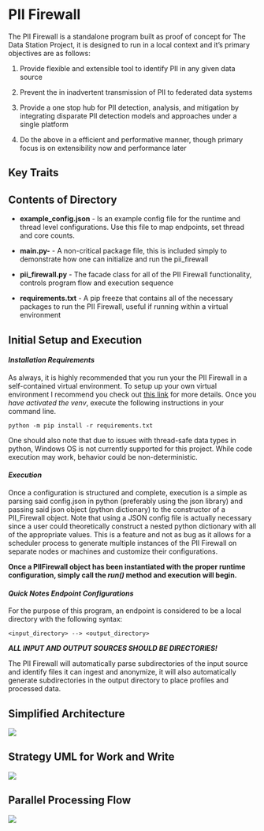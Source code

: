 # PII Firewall

The PII Firewall is a standalone program built as proof of concept for The Data Station Project, it is designed to run in a local context and it’s primary objectives are as follows:

1. Provide flexible and extensible tool to identify PII in any given data source

2.  Prevent the in inadvertent transmission of PII to federated data systems

3.  Provide a one stop hub for PII detection, analysis, and mitigation by integrating disparate PII detection models and approaches under a single platform

4.  Do the above in a efficient and performative manner, though primary focus is on extensibility now and performance later

## Key Traits



## Contents of Directory
- **example_config.json** - Is an example config file for the runtime and thread level configurations. Use this file to map endpoints, set thread and core counts.

- **main.py-**  - A  non-critical package file, this is included simply to demonstrate how one can initialize and run the pii_firewall

- **pii_firewall.py**  - The facade class for all of the PII Firewall functionality, controls program flow and execution sequence

- **requirements.txt** - A pip freeze that contains all of the necessary packages to run the PII Firewall, useful if running within a virtual environment

## Initial Setup and Execution

#### *Installation Requirements*
As always, it is highly recommended that you run your the PII Firewall in a self-contained virtual environment. To setup up your own virtual environment I recommend you check out [this link](https://docs.python.org/3/tutorial/venv.html) for more details. Once you *have activated the venv*, execute the following instructions in your command line.

```python -m pip install -r requirements.txt```

One should also note that  due to issues with thread-safe data types in python, Windows OS is not currently supported for this project. While code execution may work, behavior could be non-deterministic.

#### *Execution*

Once a configuration is structured and complete, execution is a simple as parsing said config.json in python (preferably using the json library) and passing said json object (python dictionary) to the constructor of a PII_Firewall object. Note that using a JSON config file is actually necessary since a user could theoretically construct a nested python dictionary with all of the appropriate values. This is a feature and not as bug as it allows for a scheduler process to generate multiple instances of the PII Firewall on separate nodes or machines and customize their configurations.

**Once a PIIFirewall object has been instantiated with the proper runtime configuration, simply call the *run()* method and execution will begin.**

#### *Quick Notes Endpoint Configurations*

For the purpose of this program, an endpoint is considered to be a local directory with the following syntax:

``<input_directory> --> <output_directory>``

***ALL INPUT AND OUTPUT SOURCES SHOULD BE DIRECTORIES!***

The PII Firewall will automatically parse subdirectories of the input source and identify files it can ingest and anonymize, it will also automatically generate subdirectories in the output directory to place profiles and processed data.


##  Simplified Architecture

![](https://github.com/jmskinner/pii_firewall/blob/main/read_me_images/high_level.png)

## Strategy UML for Work and Write
![](https://github.com/jmskinner/pii_firewall/blob/main/read_me_images/strategy_uml.png)


## Parallel Processing Flow
![](https://github.com/jmskinner/pii_firewall/blob/main/read_me_images/par_processing_flow.png)


